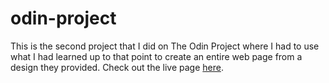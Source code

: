 # odin-project
This is the second project that I did on The Odin Project where I had to use what I had learned up to that point to create an entire web page from a design they provided.
Check out the live page [here](https://anabargau.github.io/landing-page/).
